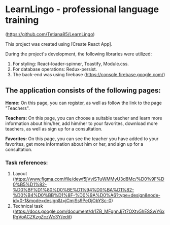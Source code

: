 # LearnLingo - professional language training

(https://github.com/Tetiana85/LearnLingo)

This project was created using [Create React App].

During the project's development, the following libraries were utilized:

1.  For styling: React-loader-spinner, Toastify, Module.css.
2.  For database operations: Redux-persist.
3.  The back-end was using firebase (https://console.firebase.google.com/)

## The application consists of the following pages:

**Home:** On this page, you can register, as well as follow the link to the page
"Teachers".

**Teachers:** On this page, you can choose a suitable teacher and learn more
information about him/her, add him/her to your favorites, download more
teachers, as well as sign up for a consultation.

**Favorites:** On this page, you can see the teacher you have added to your
favorites, get more information about him or her, and sign up for a
consultation.

### Task references:

1.  Layout
    (https://www.figma.com/file/dewf5jVviSTuWMMyU3d8Mc/%D0%9F%D0%B5%D1%82-%D0%BF%D1%80%D0%BE%D1%94%D0%BA%D1%82-%D0%B4%D0%BB%D1%8F-%D0%9A%D0%A6?type=design&node-id=0-1&mode=design&t=jCmjSs9PeOjObYSc-0)
2.  Technical task
    (https://docs.google.com/document/d/1ZB_MFgnnJj7t7OXtv5hESSwY6xRgVoACZKzgZczWc3Y/edit)
